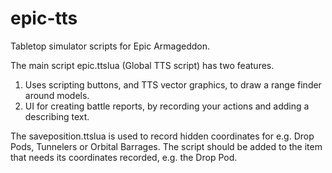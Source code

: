 # epic-tts
Tabletop simulator scripts for Epic Armageddon. 

The main script epic.ttslua (Global TTS script) has two features. 
1. Uses scripting buttons, and TTS vector graphics, to draw a range finder around models.
1. UI for creating battle reports, by recording your actions and adding a describing text.

The saveposition.ttslua is used to record hidden coordinates for e.g. Drop Pods, Tunnelers or Orbital Barrages. The script should be added to the item that needs its coordinates recorded, e.g. the Drop Pod.
